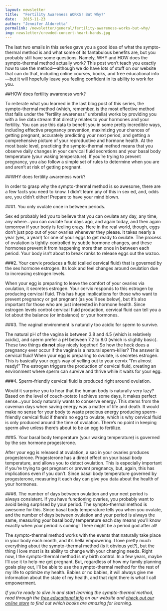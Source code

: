 ```yaml
---
layout: newsletter
title:  "Fertility Awareness WORKS! But Why?"
date:   2015-11-23
author: "Jennifer Aldoretta"
permalink: /newsletter/general/fertility-awareness-works-but-why/
img: newsletter/crowded-concert-heart-hands.jpg
---
```


The last two emails in this series gave you a good idea of what the sympto-thermal method is and what some of its fantabulous benefits are, but you probably still have some questions. Namely, WHY and HOW does the sympto-thermal method actually work? This post won&rsquo;t teach you exactly how to use the method—although we do have lots of stuff on our website that can do that, including online courses, books, and free educational info—but it will hopefully leave you feeling confident in its ability to work for you.

##HOW does fertility awareness work?

To reiterate what you learned in the last blog post of this series, the sympto-thermal method (which, remember, is the most effective method that falls under the &ldquo;fertility awareness&rdquo; umbrella) works by providing you with a live data stream that directly relates to your hormones and your fertility. You can use this data to benefit you in some pretty incredible ways, including effective pregnancy prevention, maximizing your chances of getting pregnant, accurately predicting your next period, and getting a comprehensive picture of your reproductive and hormone health. At the most basic level, practicing the sympto-thermal method means that you observe daily changes in your cervical fluid secretions and your basal body temperature (your waking temperature). If you&rsquo;re trying to prevent pregnancy, you also follow a simple set of rules to determine when you are and aren&rsquo;t at risk of getting pregnant.

##WHY does fertility awareness work?

In order to grasp why the sympto-thermal method is so awesome, there are a few facts you need to know. I didn&rsquo;t learn any of this in sex ed, and, odds are, you didn&rsquo;t either! Prepare to have your mind blown.

###1. You only ovulate once in between periods.

Sex ed probably led you to believe that you can ovulate any day, any time, any where...you can ovulate four days ago, and again today, and then again tomorrow if your body is feeling crazy. Here in the real world, though, eggs don&rsquo;t just pop out of your ovaries whenever they please. It takes nearly a year (yes, a year!) for one of your eggs to get ready to ovulate. The process of ovulation is tightly-controlled by subtle hormone changes, and these hormones prevent it from happening more than once in between each period. Your body isn&rsquo;t about to break ranks to release eggs out the wazoo.

###2. Your cervix produces a fluid (called cervical fluid) that is governed by the sex hormone estrogen. Its look and feel changes around ovulation due to increasing estrogen levels.

When your egg is preparing to leave the comfort of your ovaries via ovulation, it secretes estrogen. Your cervix responds to this estrogen by producing cervical fluid. This has huge implications for those who want to prevent pregnancy or get pregnant (as you&rsquo;ll see below), but it&rsquo;s also important for those who are just interested in hormone health. Since estrogen levels control cervical fluid production, cervical fluid can tell you a lot about the balance (or imbalance) or your hormones.

###3. The vaginal environment is naturally too acidic for sperm to survive.

The natural pH of the vagina is between 3.8 and 4.5 (which is relatively acidic), and sperm prefer a pH between 7.2 to 8.0 (which is slightly basic). These two things **do not** play nicely together! So how the heck does a pregnancy ever occur if the vagina is a natural sperm-killer? The answer is cervical fluid! When your egg is preparing to ovulate, is secretes estrogen. This is basically your egg&rsquo;s way of yelling out to your cervix &ldquo;I&rsquo;m almost ready!&rdquo; The estrogen triggers the production of cervical fluid, creating an environment where sperm can survive and thrive while it waits for your egg.

###4. Sperm-friendly cervical fluid is produced right around ovulation.

Would it surprise you to hear that the human body is naturally very lazy? Based on the level of couch-potato I achieve some days, it makes perfect sense...your body naturally wants to conserve energy. This stems from the caveman days when saving energy was a matter of life and death. It would make no sense for your body to waste precious energy producing sperm-friendly cervical fluid if there&rsquo;s no egg to ovulate, which is why cervical fluid is only produced around the time of ovulation. There&rsquo;s no point in keeping sperm alive unless there&rsquo;s about to be an egg to fertilize.

###5. Your basal body temperature (your waking temperature) is governed by the sex hormone progesterone.

After your egg is released at ovulation, a sac in your ovaries produces progesterone. Progesterone has a direct effect on your basal body temperature, and allows you to detect ovulation. This is especially important if you&rsquo;re trying to get pregnant or prevent pregnancy, but, again, this has implications even if you don&rsquo;t. Since basal body temperature governed by progesterone, measuring it each day can give you data about the health of your hormones.

###6. The number of days between ovulation and your next period is always consistent.
If you have functioning ovaries, you probably want to avoid being surprised by your period. The sympto-thermal method is awesome for this. Since basal body temperature tells you when you ovulate, and the number of days between ovulation and your period is always the same, measuring your basal body temperature each day means you&rsquo;ll know exactly when your period is coming! There might be a period god after all!

The sympto-thermal method works with the events that naturally take place in your body each month, and it&rsquo;s hella empowering. I love pretty much everything about the sympto-thermal method (is it obvious yet?), but the thing I love most is its ability to change with your changing needs. Right now, I the sympto-thermal method is my birth control. In a few years, maybe I&rsquo;ll use it to help me get pregnant. But, regardless of how my family planning goals play out, I&rsquo;ll be able to use the sympto-thermal method for the rest of my life to optimize my health. Babies or no babies, it will always give me information about the state of my health, and that right there is what I call empowerment.

*If you&rsquo;re ready to dive in and start learning the sympto-thermal method, read through the <a class="text-link" href="/the-cycle">free educational info</a> on our website and <a class="text-link" href="/store">check out our online store</a> to find out which books are amazing for learning.*